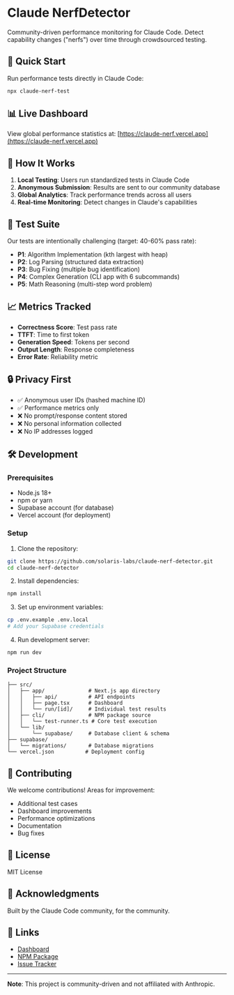 # Claude NerfDetector

Community-driven performance monitoring for Claude Code. Detect capability changes ("nerfs") over time through crowdsourced testing.

## 🚀 Quick Start

Run performance tests directly in Claude Code:

```bash
npx claude-nerf-test
```

## 📊 Live Dashboard

View global performance statistics at: [https://claude-nerf.vercel.app](https://claude-nerf.vercel.app)

## 🎯 How It Works

1. **Local Testing**: Users run standardized tests in Claude Code
2. **Anonymous Submission**: Results are sent to our community database
3. **Global Analytics**: Track performance trends across all users
4. **Real-time Monitoring**: Detect changes in Claude's capabilities

## 🧪 Test Suite

Our tests are intentionally challenging (target: 40-60% pass rate):

- **P1**: Algorithm Implementation (kth largest with heap)
- **P2**: Log Parsing (structured data extraction)
- **P3**: Bug Fixing (multiple bug identification)
- **P4**: Complex Generation (CLI app with 6 subcommands)
- **P5**: Math Reasoning (multi-step word problem)

## 📈 Metrics Tracked

- **Correctness Score**: Test pass rate
- **TTFT**: Time to first token
- **Generation Speed**: Tokens per second
- **Output Length**: Response completeness
- **Error Rate**: Reliability metric

## 🔒 Privacy First

- ✅ Anonymous user IDs (hashed machine ID)
- ✅ Performance metrics only
- ❌ No prompt/response content stored
- ❌ No personal information collected
- ❌ No IP addresses logged

## 🛠️ Development

### Prerequisites

- Node.js 18+
- npm or yarn
- Supabase account (for database)
- Vercel account (for deployment)

### Setup

1. Clone the repository:
```bash
git clone https://github.com/solaris-labs/claude-nerf-detector.git
cd claude-nerf-detector
```

2. Install dependencies:
```bash
npm install
```

3. Set up environment variables:
```bash
cp .env.example .env.local
# Add your Supabase credentials
```

4. Run development server:
```bash
npm run dev
```

### Project Structure

```
├── src/
│   ├── app/              # Next.js app directory
│   │   ├── api/          # API endpoints
│   │   ├── page.tsx      # Dashboard
│   │   └── run/[id]/     # Individual test results
│   ├── cli/              # NPM package source
│   │   └── test-runner.ts # Core test execution
│   └── lib/
│       └── supabase/     # Database client & schema
├── supabase/
│   └── migrations/       # Database migrations
└── vercel.json          # Deployment config
```

## 🤝 Contributing

We welcome contributions! Areas for improvement:

- Additional test cases
- Dashboard improvements
- Performance optimizations
- Documentation
- Bug fixes

## 📝 License

MIT License

## 🙏 Acknowledgments

Built by the Claude Code community, for the community.

## 🔗 Links

- [Dashboard](https://claude-nerf.vercel.app)
- [NPM Package](https://www.npmjs.com/package/claude-nerf-test)
- [Issue Tracker](https://github.com/solaris-labs/claude-nerf-detector/issues)

---

**Note**: This project is community-driven and not affiliated with Anthropic.